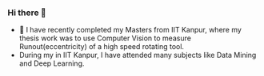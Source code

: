 ### Hi there 👋
- 🔭 I have recently completed my Masters from IIT Kanpur, where my thesis work was to use Computer Vision to measure Runout(eccentricity) of a high speed rotating tool.
- During my in IIT Kanpur, I have attended many subjects like Data Mining and Deep Learning.
  
<!--
**namanverma4321/namanverma4321** is a ✨ _special_ ✨ repository because its `README.md` (this file) appears on your GitHub profile.

Here are some ideas to get you started:

- 🔭 I’m currently working on ...
- 🌱 I’m currently learning ...
- 👯 I’m looking to collaborate on ...
- 🤔 I’m looking for help with ...
- 💬 Ask me about ...
- 📫 How to reach me: ...
- 😄 Pronouns: ...
- ⚡ Fun fact: ...
-->
